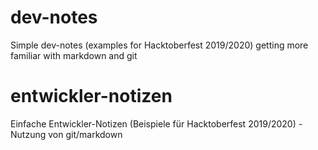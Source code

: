 # dev-notes
Simple dev-notes (examples for Hacktoberfest 2019/2020) getting more familiar with markdown and git


# entwickler-notizen
Einfache Entwickler-Notizen (Beispiele für Hacktoberfest 2019/2020) - Nutzung von git/markdown